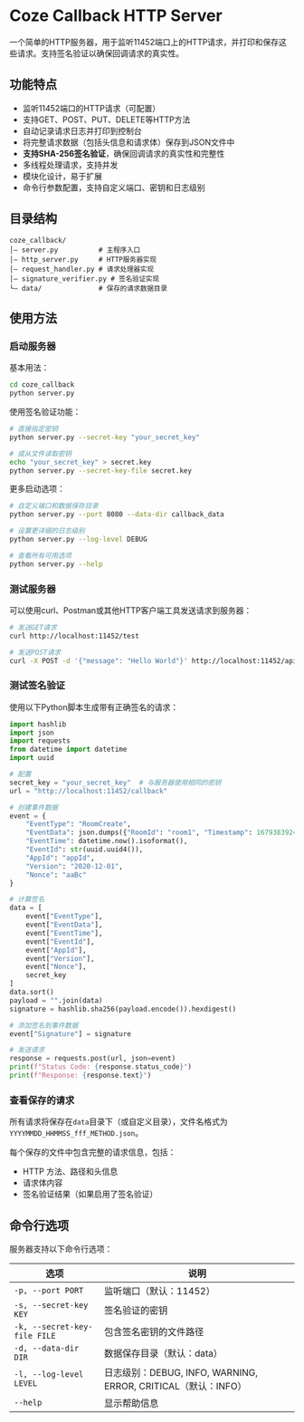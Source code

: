# Coze Callback HTTP Server

一个简单的HTTP服务器，用于监听11452端口上的HTTP请求，并打印和保存这些请求。支持签名验证以确保回调请求的真实性。

## 功能特点

- 监听11452端口的HTTP请求（可配置）
- 支持GET、POST、PUT、DELETE等HTTP方法
- 自动记录请求日志并打印到控制台
- 将完整请求数据（包括头信息和请求体）保存到JSON文件中
- **支持SHA-256签名验证**，确保回调请求的真实性和完整性
- 多线程处理请求，支持并发
- 模块化设计，易于扩展
- 命令行参数配置，支持自定义端口、密钥和日志级别

## 目录结构

```
coze_callback/
│— server.py          # 主程序入口
│— http_server.py     # HTTP服务器实现
│— request_handler.py # 请求处理器实现
│— signature_verifier.py # 签名验证实现
└— data/              # 保存的请求数据目录
```

## 使用方法

### 启动服务器

基本用法：

```bash
cd coze_callback
python server.py
```

使用签名验证功能：

```bash
# 直接指定密钥
python server.py --secret-key "your_secret_key"

# 或从文件读取密钥
echo "your_secret_key" > secret.key
python server.py --secret-key-file secret.key
```

更多启动选项：

```bash
# 自定义端口和数据保存目录
python server.py --port 8080 --data-dir callback_data

# 设置更详细的日志级别
python server.py --log-level DEBUG

# 查看所有可用选项
python server.py --help
```

### 测试服务器

可以使用curl、Postman或其他HTTP客户端工具发送请求到服务器：

```bash
# 发送GET请求
curl http://localhost:11452/test

# 发送POST请求
curl -X POST -d '{"message": "Hello World"}' http://localhost:11452/api/data
```

### 测试签名验证

使用以下Python脚本生成带有正确签名的请求：

```python
import hashlib
import json
import requests
from datetime import datetime
import uuid

# 配置
secret_key = "your_secret_key"  # 与服务器使用相同的密钥
url = "http://localhost:11452/callback"

# 创建事件数据
event = {
    "EventType": "RoomCreate",
    "EventData": json.dumps({"RoomId": "room1", "Timestamp": 1679383924691}),
    "EventTime": datetime.now().isoformat(),
    "EventId": str(uuid.uuid4()),
    "AppId": "appId",
    "Version": "2020-12-01",
    "Nonce": "aaBc"
}

# 计算签名
data = [
    event["EventType"],
    event["EventData"],
    event["EventTime"],
    event["EventId"],
    event["AppId"],
    event["Version"],
    event["Nonce"],
    secret_key
]
data.sort()
payload = "".join(data)
signature = hashlib.sha256(payload.encode()).hexdigest()

# 添加签名到事件数据
event["Signature"] = signature

# 发送请求
response = requests.post(url, json=event)
print(f"Status Code: {response.status_code}")
print(f"Response: {response.text}")
```

### 查看保存的请求

所有请求将保存在`data`目录下（或自定义目录），文件名格式为`YYYYMMDD_HHMMSS_fff_METHOD.json`。

每个保存的文件中包含完整的请求信息，包括：
- HTTP 方法、路径和头信息
- 请求体内容
- 签名验证结果（如果启用了签名验证）

## 命令行选项

服务器支持以下命令行选项：

| 选项 | 说明 |
|------|------|
| `-p, --port PORT` | 监听端口（默认：11452） |
| `-s, --secret-key KEY` | 签名验证的密钥 |
| `-k, --secret-key-file FILE` | 包含签名密钥的文件路径 |
| `-d, --data-dir DIR` | 数据保存目录（默认：data） |
| `-l, --log-level LEVEL` | 日志级别：DEBUG, INFO, WARNING, ERROR, CRITICAL（默认：INFO） |
| `--help` | 显示帮助信息 |
